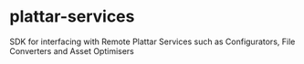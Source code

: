 # plattar-services
SDK for interfacing with Remote Plattar Services such as Configurators, File Converters and Asset Optimisers
